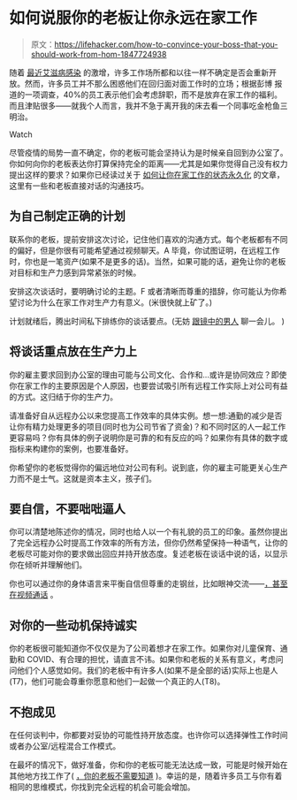 # 如何说服你的老板让你永远在家工作

> 原文：<https://lifehacker.com/how-to-convince-your-boss-that-you-should-work-from-hom-1847724938>

随着 [最近艾滋病感染](https://www.healthline.com/health-news/here-are-the-states-where-covid-19-is-increasing-2) 的激增，许多工作场所都和以往一样不确定是否会重新开放。然而，许多员工并不那么困惑他们在回归面对面工作时的立场；根据彭博 报道的一项调查，40%的员工表示他们会考虑辞职，而不是放弃在家工作的福利。而且津贴很多——就我个人而言，我并不急于离开我的床去看一个同事吃金枪鱼三明治。

Watch

尽管疫情的局势一直不确定，你的老板可能会坚持认为是时候亲自回到办公室了。你如何向你的老板表达你打算保持完全的距离——尤其是如果你觉得自己没有权力提出这样的要求？如果你已经读过关于 [如何让你在家工作的状态永久化](https://lifehacker.com/how-to-make-your-work-from-home-status-permanent-1846249017) 的文章，这里有一些和老板直接对话的沟通技巧。

## **为自己制定正确的计划**

联系你的老板，提前安排这次讨论，记住他们喜欢的沟通方式。每个老板都有不同的偏好，但是你很有可能希望通过视频聊天。A 毕竟，你试图证明，在远程工作时，你也是一笔资产(如果不是更多的话)。当然，如果可能的话，避免让你的老板对目标和生产力感到异常紧张的时候。

安排这次谈话时，要明确讨论的主题。F 或者清晰而尊重的措辞，你可能认为你希望讨论为什么在家工作对生产力有意义。(米很快就上矿了。)

计划就绪后，腾出时间私下排练你的谈话要点。(无妨 [跟镜中的男人](https://lifehacker.com/how-to-embrace-daily-verbal-affirmations-without-feeli-1847521664) 聊一会儿。 )

## **将谈话重点放在生产力上**

你的雇主要求回到办公室的理由可能与公司文化、合作和...或许是协同效应？即使你在家工作的主要原因是个人原因，也要尝试吸引所有远程工作实际上对公司有益的方式。这归结于你的生产力。

请准备好自从远程办公以来您提高工作效率的具体实例。想一想:通勤的减少是否让你有精力处理更多的项目(同时也为公司节省了资金)？和不同时区的人一起工作更容易吗？你有具体的例子说明你是可靠的和有反应的吗？如果你有具体的数字或指标来构建你的案例，也要准备好。

你希望你的老板觉得你的偏远地位对公司有利。说到底，你的雇主可能更关心生产力而不是士气。这就是资本主义，孩子们。

## 要自信，不要咄咄逼人

你可以清楚地陈述你的情况，同时也给人以一个有礼貌的员工的印象。虽然你提出了完全远程办公时提高工作效率的所有方法，但你仍然希望保持一种语气，让你的老板尽可能对你的要求做出回应并持开放态度。复述老板在谈话中说的话，以显示你在倾听并理解他们。

你也可以通过你的身体语言来平衡自信但尊重的走钢丝，比如眼神交流——[，甚至在视频通话](https://lifehacker.com/when-youre-talking-on-a-zoom-call-look-at-your-webcam-1844196514) 。

## 对你的一些动机保持诚实

你的老板很可能知道你不仅仅是为了公司着想才在家工作。如果你对儿童保育、通勤和 COVID、有合理的担忧，请直言不讳。如果你和老板的关系有意义，考虑问问他们个人感觉如何。我们的老板中有许多人(如果不是全部的话)实际上也是人(T7)，他们可能会尊重你愿意和他们一起做一个真正的人(T8)。

## 不抱成见

在任何谈判中，你都要对妥协的可能性持开放态度。也许你可以选择弹性工作时间或者办公室/远程混合工作模式。

在最坏的情况下，做好准备，你和你的老板可能无法达成一致，可能是时候开始在其他地方找工作了( [，你的老板不需要知道](https://lifehacker.com/how-to-look-for-a-new-job-without-tipping-off-your-boss-1847395198) )。幸运的是，随着许多员工与你有着相同的思维模式，你找到完全远程的机会可能会增加。